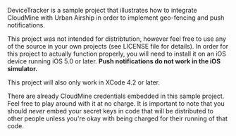 DeviceTracker is a sample project that illustrates how to integrate CloudMine with Urban Airship in order to implement geo-fencing and push notifications.

This project was not intended for distribtution, however feel free to use any of the source in your own projects (see LICENSE file for details). In order for this
project to actually function properly, you will need to install it on an iOS device running iOS 5.0 or later. **Push notifications do not work in the iOS simulator.**

This project will also only work in XCode 4.2 or later.

There are already CloudMine credentials embedded in this sample project. Feel free to play around with it at no charge. It is important to note that
you should *never* embed your secret keys in code that will be distributed to other people unless you're okay with being charged for their running of that code.
